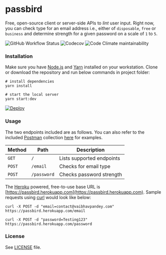 # passbird

Free, open-source client or server-side APIs to _lint_ user input.
Right now, you can check type for an email address i.e., either of `disposable`, `free` or `business` and determine
strength for a given password on a scale of `1` to `5`.

![GitHub Workflow Status](https://img.shields.io/github/workflow/status/vaibhavpandeyvpz/passbird/Node.js%20CI)
![Codecov](https://img.shields.io/codecov/c/github/vaibhavpandeyvpz/passbird)
![Code Climate maintainability](https://img.shields.io/codeclimate/maintainability/vaibhavpandeyvpz/passbird)

### Installation

Make sure you have [Node.js](https://nodejs.org/) and [Yarn](https://yarnpkg.com/) installed on your workstation.
Clone or download the repository and run below commands in project folder:

```shell
# install dependencies
yarn install

# start the local server
yarn start:dev
```

[![Deploy](https://www.herokucdn.com/deploy/button.svg)](https://heroku.com/deploy)

### Usage

The two endpoints included are as follows.
You can also refer to the included [Postman](https://www.postman.com/) collection [here](Passbird.postman_collection.json) for examples.

| Method | Path        | Description               |
|--------|-------------|---------------------------|
| `GET`  | `/`         | Lists supported endpoints |
| `POST` | `/email`    | Checks for email type     |
| `POST` | `/password` | Checks password strength  |

The [Heroku](https://www.heroku.com/) powered, free-to-use base URL is [https://passbird.herokuapp.com](https://passbird.herokuapp.com).
Sample requests using [curl](https://curl.se/) would look like below:

```shell
curl -X POST -d "email=contact@vaibhavpandey.com" https://passbird.herokuapp.com/email

curl -X POST -d "password=Testing123" https://passbird.herokuapp.com/password
```

### License

See [LICENSE](LICENSE) file.
